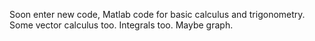 Soon enter new code, Matlab code for basic calculus and trigonometry.
Some vector calculus too. Integrals too. Maybe graph. 
